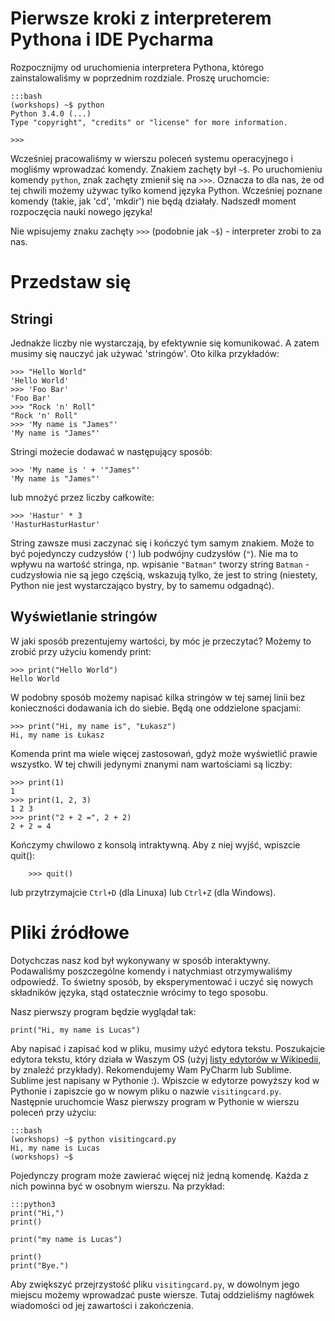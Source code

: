 Pierwsze kroki z interpreterem Pythona i IDE Pycharma
=====================================================

Rozpocznijmy od uruchomienia interpretera Pythona, którego
zainstalowaliśmy w poprzednim rozdziale. Proszę uruchomcie:

    :::bash
    (workshops) ~$ python
    Python 3.4.0 (...)
    Type "copyright", "credits" or "license" for more information.

    >>>


Wcześniej pracowaliśmy w wierszu poleceń systemu operacyjnego i mogliśmy
wprowadzać komendy. Znakiem zachęty był `~$`. Po uruchomieniu komendy `python`, 
znak zachęty zmienił się na `>>>`. Oznacza to dla nas, że od tej chwili możemy
używac tylko komend języka Python. Wcześniej poznane komendy (takie, jak
'cd', 'mkdir') nie będą działały. Nadszedł moment rozpoczęcia nauki
nowego języka!

Nie wpisujemy znaku zachęty `>>>` (podobnie jak `~$`) - interpreter zrobi to za nas.


Przedstaw się
=============

Stringi
-------

Jednakże liczby nie wystarczają, by efektywnie się komunikować. A zatem
musimy się nauczyć jak używać 'stringów'. Oto kilka przykładów:

	>>> "Hello World" 
	'Hello World' 
	>>> 'Foo Bar' 
	'Foo Bar' 
	>>> "Rock 'n' Roll" 
	"Rock 'n' Roll" 
	>>> 'My name is "James"' 
	'My name is "James"'

Stringi możecie dodawać w następujący sposób:

	>>> 'My name is ' + '"James"' 
	'My name is "James"'

lub mnożyć przez liczby całkowite:

	>>> 'Hastur' * 3 
	'HasturHasturHastur'

String zawsze musi zaczynać się i kończyć tym samym znakiem. Może to być 
pojedynczy cudzysłów (`'`) lub podwójny cudzysłów (`"`). Nie ma to wpływu na
wartość stringa, np. wpisanie `"Batman"` tworzy string `Batman` -
cudzysłowia nie są jego częścią, wskazują tylko, że jest to string 
(niestety, Python nie jest wystarczająco bystry, by to samemu odgadnąć).

Wyświetlanie stringów
---------------------

W jaki sposób prezentujemy wartości, by móc je przeczytać? Możemy to zrobić
przy użyciu komendy print:

	>>> print("Hello World") 
	Hello World

W podobny sposób możemy napisać kilka stringów w tej samej linii bez
konieczności dodawania ich do siebie. Będą one oddzielone spacjami:

	>>> print("Hi, my name is", "Łukasz") 
	Hi, my name is Łukasz

Komenda print ma wiele więcej zastosowań, gdyż może wyświetlić prawie
wszystko. W tej chwili jedynymi znanymi nam wartościami są liczby:

	>>> print(1)
	1 
	>>> print(1, 2, 3) 
	1 2 3
	>>> print("2 + 2 =", 2 + 2) 
	2 + 2 = 4

Kończymy chwilowo z konsolą intraktywną. Aby z niej wyjść, wpiszcie
quit():

    	>>> quit()

lub przytrzymajcie `Ctrl+D` (dla Linuxa) lub `Ctrl+Z` (dla Windows).

Pliki źródłowe
==============

Dotychczas nasz kod był wykonywany w sposób interaktywny. Podawaliśmy 
poszczególne komendy i natychmiast otrzymywaliśmy odpowiedź. To świetny sposób,
by eksperymentować i uczyć się nowych składników języka, stąd ostatecznie
wrócimy to tego sposobu.

Nasz pierwszy program będzie wyglądał tak:

    print("Hi, my name is Lucas")

Aby napisać i zapisać kod w pliku, musimy użyć edytora tekstu. Poszukajcie
edytora tekstu, który działa w Waszym OS (użyj [listy edytorów w 
Wikipedii](http://en.wikipedia.org/wiki/List_of_text_editors), by znaleźć przykłady).
Rekomendujemy Wam PyCharm lub Sublime. Sublime jest
napisany w Pythonie :). Wpiszcie w edytorze powyższy kod w Pythonie i zapiszcie
go w nowym pliku o nazwie `visitingcard.py`. Następnie uruchomcie Wasz 
pierwszy program w Pythonie w wierszu poleceń przy użyciu:

    :::bash
    (workshops) ~$ python visitingcard.py
    Hi, my name is Lucas
    (workshops) ~$

Pojedynczy program może zawierać więcej niż jedną komendę. Każda z nich
powinna być w osobnym wierszu. Na przykład:

    :::python3
    print("Hi,")
    print()

    print("my name is Lucas")

    print()
    print("Bye.")

Aby zwiększyć przejrzystość pliku `visitingcard.py`, w dowolnym jego
miejscu możemy wprowadzać puste wiersze. Tutaj oddzieliśmy nagłówek
wiadomości od jej zawartości i zakończenia.